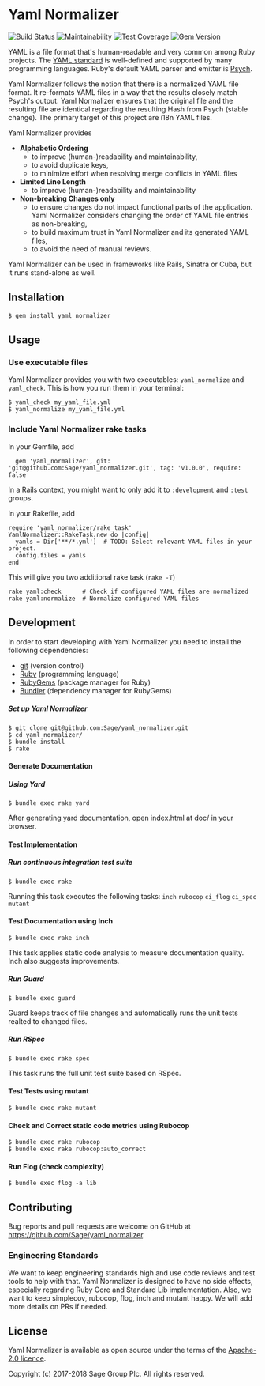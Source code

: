 # Yaml Normalizer

[![Build Status](https://travis-ci.org/Sage/yaml_normalizer.svg?branch=master)](https://travis-ci.org/Sage/yaml_normalizer)
[![Maintainability](https://api.codeclimate.com/v1/badges/8dccb6c06fcd8bc0e587/maintainability)](https://codeclimate.com/github/Sage/yaml_normalizer/maintainability)
[![Test Coverage](https://api.codeclimate.com/v1/badges/8dccb6c06fcd8bc0e587/test_coverage)](https://codeclimate.com/github/Sage/yaml_normalizer/test_coverage)
[![Gem Version](https://badge.fury.io/rb/yaml_normalizer.svg)](https://badge.fury.io/rb/yaml_normalizer)

YAML is a file format that's human-readable and very common among Ruby projects.
The [YAML standard](http://yaml.org/) is well-defined and supported by many
programming languages. Ruby's default YAML parser and emitter is
[Psych](https://github.com/ruby/psych#psych).

Yaml Normalizer follows the notion that there is a normalized YAML file
format. It re-formats YAML files in a way that the results closely match Psych's
output. Yaml Normalizer ensures that the original file and the resulting
file are identical regarding the resulting Hash from Psych (stable change). The
primary target of this project are i18n YAML files.

Yaml Normalizer provides
* **Alphabetic Ordering**
  * to improve (human-)readability and maintainability,
  * to avoid duplicate keys,
  * to minimize effort when resolving merge conflicts in YAML files
* **Limited Line Length**
  * to improve (human-)readability and maintainability
* **Non-breaking Changes only**
  * to ensure changes do not impact functional parts of the application.
    Yaml Normalizer considers changing the order of YAML file entries as
    non-breaking,
  * to build maximum trust in Yaml Normalizer and its generated YAML files,
  * to avoid the need of manual reviews.

Yaml Normalizer can be used in frameworks like Rails, Sinatra or Cuba, but
it runs stand-alone as well.

## Installation
    $ gem install yaml_normalizer

## Usage
### Use executable files
Yaml Normalizer provides you with two executables: `yaml_normalize` and `yaml_check`.
This is how you run them in your terminal:

    $ yaml_check my_yaml_file.yml
    $ yaml_normalize my_yaml_file.yml

### Include Yaml Normalizer rake tasks
In your Gemfile, add

      gem 'yaml_normalizer', git: 'git@github.com:Sage/yaml_normalizer.git', tag: 'v1.0.0', require: false
In a Rails context, you might want to only add it to `:development` and `:test` groups.

In your Rakefile, add

    require 'yaml_normalizer/rake_task'
    YamlNormalizer::RakeTask.new do |config|
      yamls = Dir['**/*.yml']  # TODO: Select relevant YAML files in your project.
      config.files = yamls
    end

This will give you two additional rake task (`rake -T`)

    rake yaml:check      # Check if configured YAML files are normalized
    rake yaml:normalize  # Normalize configured YAML files


## Development

In order to start developing with Yaml Normalizer you need to install the following dependencies:
* [git](https://git-scm.com/downloads) (version control)
* [Ruby](https://www.ruby-lang.org/en/documentation/installation/) (programming language)
* [RubyGems](https://rubygems.org/pages/download) (package manager for Ruby)
* [Bundler](http://bundler.io/) (dependency manager for RubyGems)

##### Set up Yaml Normalizer
    $ git clone git@github.com:Sage/yaml_normalizer.git
    $ cd yaml_normalizer/
    $ bundle install
    $ rake

#### Generate Documentation
##### Using Yard
    $ bundle exec rake yard
After generating yard documentation, open index.html at doc/ in your browser.

#### Test Implementation
##### Run continuous integration test suite
    $ bundle exec rake
Running this task executes the following tasks: `inch` `rubocop` `ci_flog` `ci_spec` `mutant`

#### Test Documentation using Inch
    $ bundle exec rake inch
This task applies static code analysis to measure documentation quality. Inch also suggests improvements.

##### Run Guard
    $ bundle exec guard
Guard keeps track of file changes and automatically runs the unit tests realted to changed files.

##### Run RSpec
    $ bundle exec rake spec
This task runs the full unit test suite based on RSpec. 

#### Test Tests using mutant
    $ bundle exec rake mutant

#### Check and Correct static code metrics using Rubocop
    $ bundle exec rake rubocop
    $ bundle exec rake rubocop:auto_correct

#### Run Flog (check complexity)
    $ bundle exec flog -a lib

## Contributing
Bug reports and pull requests are welcome on GitHub at
https://github.com/Sage/yaml_normalizer.

### Engineering Standards
We want to keep engineering standards high and use code reviews and test tools
to help with that. Yaml Normalizer is designed to have no side effects,
especially regarding Ruby Core and Standard Lib implementation. Also, we want to
keep simplecov, rubocop, flog, inch and mutant happy. We will add more details
on PRs if needed.

## License
Yaml Normalizer is available as open source under the terms of the
[Apache-2.0 licence](https://github.com/Sage/yaml_normalizer/blob/master/LICENSE).

Copyright (c) 2017-2018 Sage Group Plc. All rights reserved.
